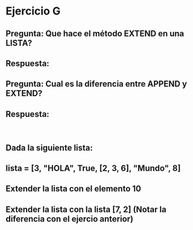 # Ejercicio G

## Pregunta: Que hace el método EXTEND en una LISTA?
## Respuesta: 
## Pregunta: Cual es la diferencia entre APPEND y EXTEND?
## Respuesta: 

<br />

## Dada la siguiente lista:
## lista = [3, "HOLA", True, [2, 3, 6], "Mundo", 8]
## Extender la lista con el elemento 10 
## Extender la lista con la lista [7, 2] (Notar la diferencia con el ejercio anterior)

